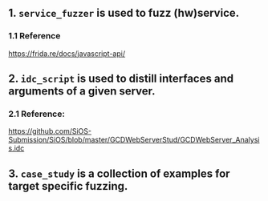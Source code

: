## 1. `service_fuzzer` is used to fuzz (hw)service.

### 1.1 Reference
https://frida.re/docs/javascript-api/

## 2. `idc_script` is used to distill interfaces and arguments of a given server. 

### 2.1 Reference:
https://github.com/SiOS-Submission/SiOS/blob/master/GCDWebServerStud/GCDWebServer_Analysis.idc

## 3. `case_study` is a collection of examples for target specific fuzzing.